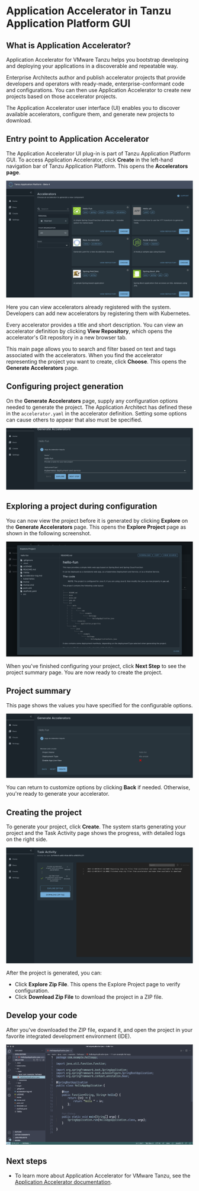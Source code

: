 # Application Accelerator in Tanzu Application Platform GUI

## <a id='what-is-application-accelerator'></a>What is Application Accelerator?

Application Accelerator for VMware Tanzu helps you bootstrap developing and deploying your applications in a discoverable and repeatable way.

Enterprise Architects author and publish accelerator projects that provide developers and operators with ready-made, enterprise-conformant code and configurations. You can then use Application Accelerator to create new projects based on those accelerator projects.

The Application Accelerator user interface (UI) enables you to discover available accelerators, configure them, and generate new projects to download.

## <a id='entry-point'></a>Entry point to Application Accelerator

The Application Accelerator UI plug-in is part of Tanzu Application Platform GUI. To access Application Accelerator,
click **Create** in the left-hand navigation bar of Tanzu Application Platform. This opens the **Accelerators page**.

![Screenshot of Accelerators page](./images/aa1_firstpage.png)

Here you can view accelerators already registered with the system.
Developers can add new accelerators by registering them with Kubernetes.

Every accelerator provides a title and short description. You can view an accelerator definition by clicking **View Repository**, which opens the accelerator's Git repository in a new browser tab.

This main page allows you to search and filter based on text and tags associated with the accelerators. When you find the accelerator representing the project you want to create, click **Choose**. This opens the **Generate Accelerators** page.

## <a id='configure-project'></a>Configuring project generation

On the **Generate Accelerators** page, supply any configuration options needed to generate the project.
The Application Architect has defined these in the `accelerator.yaml` in the accelerator definition.
Setting some options can cause others to appear that also must be specified.

![Example configuration page for an accelerator.](./images/aa2_configuringAnAccelerator.png)

## <a id='explore-project'></a>Exploring a project during configuration

You can now view the project before it is generated by clicking **Explore** on the
**Generate Accelerators** page. This opens the **Explore Project** page as shown in the following screenshot.

![Screenshot of the Explore Project page.](./images/aa3_exploringProject.png)

When you've finished configuring your project, click **Next Step** to see the project summary page. You are now ready to create the project.

## <a id='project-summary'></a>Project summary

This page shows the values you have specified for the configurable options.


![Screenshot showing the configured project summary.](./images/aa4_configuredProjectSummary.png)

You can return to customize options by clicking **Back** if needed. Otherwise, you're ready to generate your accelerator.

## <a id='create-project'></a>Creating the project

To generate your project, click **Create**. The system starts generating your project and the Task Activity page shows the progress, with detailed logs on the right side.

![Task activity during project creation](./images/aa5_taskActivity.png)

After the project is generated, you can:

- Click **Explore Zip File**. This opens the Explore Project page to verify configuration.
- Click **Download Zip File** to download the project in a ZIP file.

## <a id='develop-your-code'></a>Develop your code

After you've downloaded the ZIP file, expand it, and open the project in your favorite integrated development environment (IDE).

![Screenshot of working on a project in Visual Studio Code](./images/aa6_ide.png)

## <a id='next-steps'></a>Next steps

- To learn more about Application Accelerator for VMware Tanzu, see the [Application Accelerator documentation](https://docs.vmware.com/en/Application-Accelerator-for-VMware-Tanzu/index.html).
